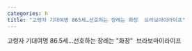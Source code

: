 ```yaml
---
categories: h
title: "고령자 기대여명 865세…선호하는 장례는 화장  브라보마이라이프"
---
```

고령자 기대여명 86.5세…선호하는 장례는 "화장"&nbsp;&nbsp;브라보마이라이프